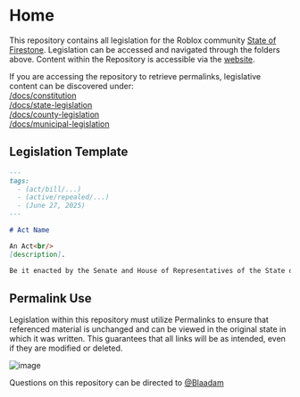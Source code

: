 # Home

This repository contains all legislation for the Roblox community [State of Firestone](https://www.roblox.com/communities/2803360/State-of-Firestone). Legislation can be accessed and navigated through the folders above.
Content within the Repository is accessible via the [website](https://blaadam.github.io/Firestone-Legislation/).

If you are accessing the repository to retrieve permalinks, legislative content can be discovered under:  
[/docs/constitution](https://github.com/Blaadam/Firestone-Legislation/tree/main/docs/constitution)<br/>
[/docs/state-legislation](https://github.com/Blaadam/Firestone-Legislation/tree/main/docs/State-Legislation)<br/>
[/docs/county-legislation](https://github.com/Blaadam/Firestone-Legislation/tree/main/docs/County-Legislation)<br/>
[/docs/municipal-legislation](https://github.com/Blaadam/Firestone-Legislation/tree/main/docs/Municipal-Legislation)<br/>

## Legislation Template

```md
---
tags:
  - (act/bill/...)
  - (active/repealed/...)
  - (June 27, 2025)
---

# Act Name

An Act<br/>
[description].

Be it enacted by the Senate and House of Representatives of the State of Firestone in Congress assembled,
```

## Permalink Use

Legislation within this repository must utilize Permalinks to ensure that referenced material is unchanged and can be viewed in the original state in which it was written. This guarantees that all links will be as intended, even if they are modified or deleted.

![image](https://github.com/TurkuRBLX/TurkuLegislation/assets/170458724/101626e7-fbb3-40e3-a63a-1192ade8ad0a)

Questions on this repository can be directed to [@Blaadam](https://github.com/blaadam)